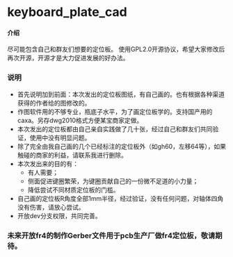 # keyboard_plate_cad

#### 介绍
尽可能包含自己和群友们想要的定位板。
使用GPL2.0开源协议，希望大家修改后再次开源，开源才是大力促进发展的好办法。
### 说明
- 首先说明加到前面：本次发出的定位板图纸，有自己画的。也有根据各种渠道获得的作者给的图修改的。
- 作图软件用的不够专业，瓶底子水平，为了画定位板学的。支持国产用的caxa。另存dwg2010格式方便某宝商家定做。
- 本次发出的定位板都由自己亲自实践做了几十张，经过自己和群友们共同验证，使用中没有明显问题。
- 除了完全由我自己画的几个已经标注的定位板外（如gh60，左移64等），如果触碰的商家的利益，请联系我进行删除。
- 本次发出来的目的有：
    - 有人需要；
    - 侧面促进键圈繁荣，为键圈贡献自己的一份微不足道的小力量；
    - 降低尝试不同材质定位板的门槛。
- 自己画的定位板R角度全部1mm半径，经过验证，没有任何问题，对轴体四角没有伤害，请放心尝试。
- 开放dev分支权限，共同完善。
### 未来开放fr4的制作Gerber文件用于pcb生产厂做fr4定位板，敬请期待。

